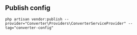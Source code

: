 ## Publish config
```
php artisan vendor:publish --provider="Converter\Providers\ConverterServiceProvider" --tag="converter-config"
```